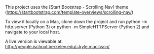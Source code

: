 This project uses the [Start Bootstrap - Scrolling Nav] theme (https://startbootstrap.com/template-overviews/scrolling-nav/)

To view it locally on a Mac, clone down the project and run python -m http.server (Python 3) or python -m SimpleHTTPServer (Python 2) and navigate to your local host.

A live version is viewable at: http://people.ischool.berkeley.edu/~kyle.macilvain/
